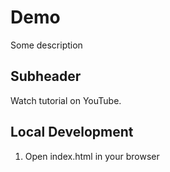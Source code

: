 # Demo

Some description
## Subheader

Watch tutorial on YouTube.

## Local Development

1. Open index.html in your browser
